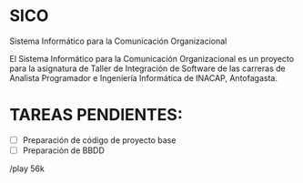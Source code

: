 # SICO
Sistema Informático para la Comunicación Organizacional

El Sistema Informático para la Comunicación Organizacional es un proyecto para la asignatura de Taller de Integración de Software de las carreras de Analista Programador e Ingeniería Informática de INACAP, Antofagasta.

# TAREAS PENDIENTES:
- [ ] Preparación de código de proyecto base
- [ ] Preparación de BBDD

/play 56k
